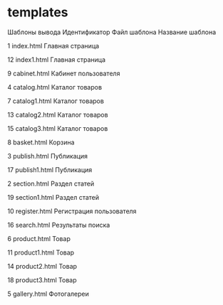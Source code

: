 templates
=========

Шаблоны вывода
Идентификатор	Файл шаблона	Название шаблона

1	index.html		Главная страница

12	index1.html		Главная страница

9	cabinet.html		Кабинет пользователя

4	catalog.html		Каталог товаров

7	catalog1.html		Каталог товаров

13	catalog2.html		Каталог товаров

15	catalog3.html		Каталог товаров

8	basket.html		Корзина

3	publish.html		Публикация

17	publish1.html		Публикация

2	section.html		Раздел статей

19	section1.html		Раздел статей

10	register.html		Регистрация пользователя

16	search.html		Результаты поиска

6	product.html		Товар

11	product1.html		Товар

14	product2.html		Товар

18	product3.html		Товар

5	gallery.html		Фотогалереи
